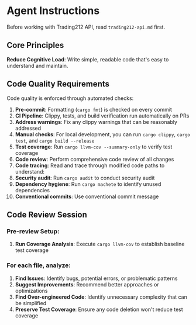 # Agent Instructions

Before working with Trading212 API, read `trading212-api.md` first.

## Core Principles

**Reduce Cognitive Load**: Write simple, readable code that's easy to understand and maintain.

## Code Quality Requirements

Code quality is enforced through automated checks:

1. **Pre-commit**: Formatting (`cargo fmt`) is checked on every commit
2. **CI Pipeline**: Clippy, tests, and build verification run automatically on PRs
3. **Address warnings**: Fix any clippy warnings that can be reasonably addressed
4. **Manual checks**: For local development, you can run `cargo clippy`, `cargo test`, and `cargo build --release`
5. **Test coverage**: Run `cargo llvm-cov --summary-only` to verify test coverage
6. **Code review**: Perform comprehensive code review of all changes
7. **Code tracing**: Read and trace through modified code paths to understand:
8. **Security audit**: Run `cargo audit` to conduct security audit
9. **Dependency hygiene**: Run `cargo machete` to identify unused dependencies
10. **Conventional commits**: Use conventional commit message

## Code Review Session

### Pre-review Setup:
1. **Run Coverage Analysis**: Execute `cargo llvm-cov` to establish baseline test coverage

### For each file, analyze:
1. **Find Issues**: Identify bugs, potential errors, or problematic patterns
2. **Suggest Improvements**: Recommend better approaches or optimizations
3. **Find Over-engineered Code**: Identify unnecessary complexity that can be simplified
4. **Preserve Test Coverage**: Ensure any code deletion won't reduce test coverage

